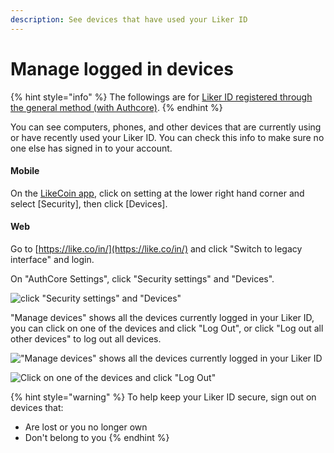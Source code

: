 ```yaml
---
description: See devices that have used your Liker ID
---
```


# Manage logged in devices

{% hint style="info" %}
The followings are for [Liker ID registered through the general method (with Authcore)](./).
{% endhint %}

You can see computers, phones, and other devices that are currently using or have recently used your Liker ID. You can check this info to make sure no one else has signed in to your account.

#### Mobile

On the [LikeCoin app](../../liker-land/download.md), click on setting at the lower right hand corner and select \[Security], then click \[Devices].

#### Web

Go to [https://like.co/in/](https://like.co/in/) and click "Switch to legacy interface" and login.

On "AuthCore Settings", click "Security settings" and "Devices".

![click "Security settings" and "Devices"](../../../.gitbook/assets/device-1-en.png)

"Manage devices" shows all the devices currently logged in your Liker ID, you can click on one of the devices and click "Log Out", or click "Log out all other devices" to log out all devices.

!["Manage devices" shows all the devices currently logged in your Liker ID](../../../.gitbook/assets/device-2-en.png)

![Click on one of the devices and click "Log Out"](../../../.gitbook/assets/device-3-en.png)

{% hint style="warning" %}
To help keep your Liker ID secure, sign out on devices that:

* Are lost or you no longer own
* Don't belong to you
{% endhint %}
